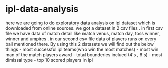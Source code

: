 # ipl-data-analysis

  here we are going to do exploratory data analysis on ipl dataset which is downloaded from online sources.
     we got a dataset in 2 csv files . in first csv file we have data of match detail like match venus, match day, toss winner,      winner and umpires . in our second csv file data of players runs on every ball mentioned there. By using this 2 datasets we      will find out the below things 
     - most successful ipl teams(who win the most matches) 
     - most win man of the match players award
     - total bounderies inclued (4's , 6's)
     - most dimissal type 
     - top 10 scored players in ipl

